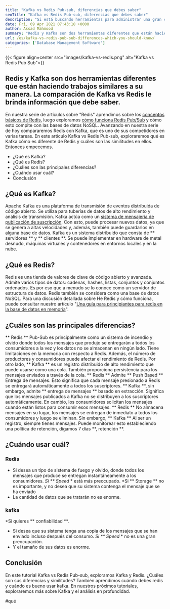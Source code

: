 ```yaml
---
title: "Kafka vs Redis Pub-sub, diferencias que debes saber" 
seoTitle: "Kafka vs Redis Pub-sub, diferencias que debes saber" 
description: "Si está buscando herramientas para administrar una gran cantidad de datos y confundir entre Kafka y Redis. Este artículo Kafka vs Redis Pub-sub lo ayudará." 
date: Fri, 09 Apr 2021 07:43:18 +0000
author: Assad Mahmood
summary: "Redis y Kafka son dos herramientas diferentes que están haciendo trabajos similares a su manera. La comparación de Kafka vs Redis le brinda información que debe saber." 
url: /es/kafka-vs-redis-pub-sub-differences-which-you-should-know/
categories: ['Database Management Software']
---
```


{{< figure align=center src="images/kafka-vs-redis.png" alt="Kafka vs Redis Pub Sub">}}


## Redis y Kafka son dos herramientas diferentes que están haciendo trabajos similares a su manera. La comparación de Kafka vs Redis le brinda información que debe saber.
En nuestra serie de artículos sobre "Redis" aprendimos sobre los [conceptos básicos de Redis][1], luego exploramos [cómo funciona Redis Pub/Sub][2] y cómo esto compite con las bases de datos NoSQL. Avanzando en nuestra serie de hoy compararemos Redis con Kafka, que es uno de sus competidores en varias tareas. En este artículo Kafka vs Redis Pub-sub, exploraremos qué es Kafka cómo es diferente de Redis y cuáles son las similitudes en ellos. Entonces empecemos.
  * ¿Qué es Kafka?
  * ¿Qué es Redis?
  * ¿Cuáles son las principales diferencias?
  * ¿Cuándo usar cuál?
  * Conclusión

## ¿Qué es Kafka?
Apache Kafka es una plataforma de transmisión de eventos distribuida de código abierto. Se utiliza para tuberías de datos de alto rendimiento y análisis de transmisión. Kafka actúa como un [sistema de mensajería de publicación de suscripción][3]. Con esto, puede procesar nuevos datos, ya que se genera a altas velocidades y, además, también puede guardarlos en alguna base de datos.
Kafka es un sistema distribuido que consta de ** servidores ** y ** clientes **. Se puede implementar en hardware de metal desnudo, máquinas virtuales y contenedores en entornos locales y en la nube.

## ¿Qué es Redis?
Redis es una tienda de valores de clave de código abierto y avanzada. Admite varios tipos de datos: cadenas, hashes, listas, conjuntos y conjuntos ordenados. Es por eso que a menudo se lo conoce como un servidor de estructura de datos.
Redis también se considera como una base de datos NoSQL. Para una discusión detallada sobre He Redis y cómo funciona, puede consultar nuestro artículo "[Una guía para principiantes para redis en la base de datos en memoria][1]".

## ¿Cuáles son las principales diferencias?
** Redis ** Pub-Sub es principalmente como un sistema de incendio y olvido donde todos los mensajes que produjo se entregarán a todos los consumidores a la vez y los datos no se almacenan en ningún lado. Tiene limitaciones en la memoria con respecto a Redis. Además, el número de productores y consumidores puede afectar el rendimiento de Redis.
Por otro lado, ** Kafka ** es un registro distribuido de alto rendimiento que puede usarse como una cola. También proporciona persistencia para los mensajes enviados a través de la cola.
** Redis ** Admite ** Push Based ** Entrega de mensajes. Esto significa que cada mensaje presionado a Redis se entregará automáticamente a todos los suscriptores.
** Kafka **, sin embargo, admite ** entrega de mensajes ** basado en extracción. Significa que los mensajes publicados a Kafka no se distribuyen a los suscriptores automáticamente. En cambio, los consumidores solicitan los mensajes cuando están listos para consumir esos mensajes.
** Redis ** No almacena mensajes en su lugar, los mensajes se entregan de inmediato a todos los consumidores y luego se eliminan. Sin embargo, ** Kafka ** Al ser un registro, siempre tienes mensajes. Puede monitorear esto estableciendo una política de retención, digamos 7 días **, retención **.

## ¿Cuándo usar cuál?

### Redis
  * Si desea un tipo de sistema de fuego y olvido, donde todos los mensajes que produce se entregan instantáneamente a los consumidores.
  *Si ** Speed ​​** está más preocupado.
  *Si ** Storage ** no es importante, y no desea que su sistema contenga el mensaje que se ha enviado
  * La cantidad de datos que se tratarán no es enorme.

### kafka
  *Si quieres ** confiabilidad **.
  * Si desea que su sistema tenga una copia de los mensajes que se han enviado incluso después del consumo.
  *Si ** Speed ​​** no es una gran preocupación.
  * Y el tamaño de sus datos es enorme.

## Conclusión
En este tutorial Kafka vs Redis Pub-sub, exploramos Kafka y Redis. ¿Cuáles son sus diferencias y similitudes? También aprendimos cuándo debes redis y cuándo es bueno usar kafka. En nuestros próximos tutoriales, exploraremos más sobre Kafka y el análisis en profundidad.

  
[1]: https://blog.containerize.com/database-management-software/a-beginners-guide-to-redis-in-memory-database/
[2]: https://blog.containerize.com/database-management-software/introduction-to-redis-pubsub-and-how-does-it-work/
[3]: https://blog.containerize.com/database-management-software/introduction-to-redis-pubsub-and-how-does-it-work/

#qué
